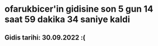 # ofarukbicer'in gidisine son 5 gun 14 saat 59 dakika 34 saniye kaldi

## Gidis tarihi: 30.09.2022 :(